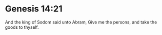 # Genesis 14:21

And the king of Sodom said unto Abram, Give me the persons, and take the goods to thyself.